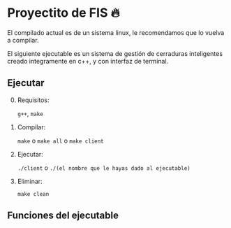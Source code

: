 
# Proyectito de FIS 🔥

El compilado actual es de un sistema linux, le recomendamos que lo vuelva a compilar.

El siguiente ejecutable es un sistema de gestión de cerraduras inteligentes creado integramente en c++, y con interfaz de terminal.

## Ejecutar

0. Requisitos:

    `g++`, `make`

1. Compilar:

    `make` o `make all` o `make client`

2. Ejecutar:

    `./client` o `./(el nombre que le hayas dado al ejecutable)`

3. Eliminar:

    `make clean`

## Funciones del ejecutable

